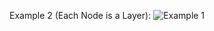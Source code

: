 Example 2 (Each Node is a Layer):
![Example 1](https://user-images.githubusercontent.com/61238534/130357729-0e59946d-988b-4e74-a5af-5e6814971ec7.jpg)
